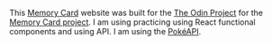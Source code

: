 This [Memory Card](https://jesscz.github.io/memory-card) website was built for the [The Odin Project](https://www.theodinproject.com/) for the [Memory Card project](https://www.theodinproject.com/lessons/node-path-javascript-memory-card). I am using practicing using React functional components and using API. I am using the [PokéAPI](https://pokeapi.co/).